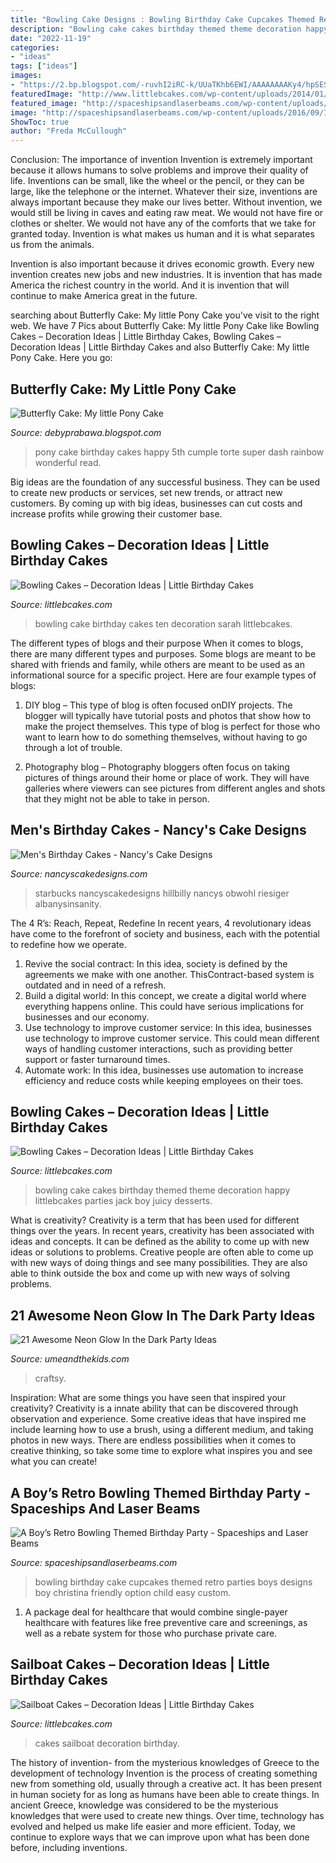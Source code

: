 ```yaml
---
title: "Bowling Cake Designs : Bowling Birthday Cake Cupcakes Themed Retro Parties Boys Designs Boy Christina Friendly Option Child Easy Custom"
description: "Bowling cake cakes birthday themed theme decoration happy littlebcakes parties jack boy juicy desserts"
date: "2022-11-19"
categories:
- "ideas"
tags: ["ideas"]
images:
- "https://2.bp.blogspot.com/-ruvhI2iRC-k/UUaTKhb6EWI/AAAAAAAAKy4/hpSESuDHfig/s1600/DSC07698.JPG"
featuredImage: "http://www.littlebcakes.com/wp-content/uploads/2014/01/Sailboat-Cakes.jpg"
featured_image: "http://spaceshipsandlaserbeams.com/wp-content/uploads/2016/09/IMG_7080-660x440.jpg"
image: "http://spaceshipsandlaserbeams.com/wp-content/uploads/2016/09/IMG_7080-660x440.jpg"
ShowToc: true
author: "Freda McCullough"
---
```



Conclusion: The importance of invention
Invention is extremely important because it allows humans to solve problems and improve their quality of life. Inventions can be small, like the wheel or the pencil, or they can be large, like the telephone or the internet. Whatever their size, inventions are always important because they make our lives better.
Without invention, we would still be living in caves and eating raw meat. We would not have fire or clothes or shelter. We would not have any of the comforts that we take for granted today. Invention is what makes us human and it is what separates us from the animals.

Invention is also important because it drives economic growth. Every new invention creates new jobs and new industries. It is invention that has made America the richest country in the world. And it is invention that will continue to make America great in the future.

	

		
searching about Butterfly Cake: My little Pony Cake you've visit to the right web. We have 7 Pics about Butterfly Cake: My little Pony Cake like Bowling Cakes – Decoration Ideas | Little Birthday Cakes, Bowling Cakes – Decoration Ideas | Little Birthday Cakes and also Butterfly Cake: My little Pony Cake. Here you go:
		
    
## Butterfly Cake: My Little Pony Cake

<img loading=lazy src="https://2.bp.blogspot.com/-ruvhI2iRC-k/UUaTKhb6EWI/AAAAAAAAKy4/hpSESuDHfig/s1600/DSC07698.JPG" onerror="this.onerror=null;this.src='https://tse2.mm.bing.net/th?id=OIP.eo5LHZBLL4kfTYjFwVZHOwHaKg&amp;pid=15.1';" alt="Butterfly Cake: My little Pony Cake">

_Source: debyprabawa.blogspot.com_

>pony cake birthday cakes happy 5th cumple torte super dash rainbow wonderful read. 

	

Big ideas are the foundation of any successful business. They can be used to create new products or services, set new trends, or attract new customers. By coming up with big ideas, businesses can cut costs and increase profits while growing their customer base.

    
## Bowling Cakes – Decoration Ideas | Little Birthday Cakes

<img loading=lazy src="http://www.littlebcakes.com/wp-content/uploads/2014/01/Bowling-Birthday-Cake.jpg" onerror="this.onerror=null;this.src='https://tse3.mm.bing.net/th?id=OIP.2Uz1X4TbIi3gZAzC0NAeXgHaFj&amp;pid=15.1';" alt="Bowling Cakes – Decoration Ideas | Little Birthday Cakes">

_Source: littlebcakes.com_

>bowling cake birthday cakes ten decoration sarah littlebcakes. 

	

The different types of blogs and their purpose
When it comes to blogs, there are many different types and purposes. Some blogs are meant to be shared with friends and family, while others are meant to be used as an informational source for a specific project. Here are four example types of blogs: 
1. DIY blog – This type of blog is often focused onDIY projects. The blogger will typically have tutorial posts and photos that show how to make the project themselves. This type of blog is perfect for those who want to learn how to do something themselves, without having to go through a lot of trouble. 

2. Photography blog – Photography bloggers often focus on taking pictures of things around their home or place of work. They will have galleries where viewers can see pictures from different angles and shots that they might not be able to take in person.

    
## Men&#039;s Birthday Cakes - Nancy&#039;s Cake Designs

<img loading=lazy src="https://nancyscakedesigns.com/wp-content/uploads/2017/03/Starbucks-400x600.jpg" onerror="this.onerror=null;this.src='https://tse3.mm.bing.net/th?id=OIP.AkkEaMsnkFIZTZEnhQsWKgAAAA&amp;pid=15.1';" alt="Men&#039;s Birthday Cakes - Nancy&#039;s Cake Designs">

_Source: nancyscakedesigns.com_

>starbucks nancyscakedesigns hillbilly nancys obwohl riesiger albanysinsanity. 

	

The 4 R’s: Reach, Repeat, Redefine
In recent years, 4 revolutionary ideas have come to the forefront of society and business, each with the potential to redefine how we operate.
1. Revive the social contract: In this idea, society is defined by the agreements we make with one another. ThisContract-based system is outdated and in need of a refresh.
2. Build a digital world: In this concept, we create a digital world where everything happens online. This could have serious implications for businesses and our economy.
3. Use technology to improve customer service: In this idea, businesses use technology to improve customer service. This could mean different ways of handling customer interactions, such as providing better support or faster turnaround times. 
4. Automate work: In this idea, businesses use automation to increase efficiency and reduce costs while keeping employees on their toes.

    
## Bowling Cakes – Decoration Ideas | Little Birthday Cakes

<img loading=lazy src="https://www.littlebcakes.com/wp-content/uploads/2014/01/Bowling-Cake-Ideas.jpg" onerror="this.onerror=null;this.src='https://tse2.mm.bing.net/th?id=OIP.jp42s8pSvw_Kjlv831RQMQHaJC&amp;pid=15.1';" alt="Bowling Cakes – Decoration Ideas | Little Birthday Cakes">

_Source: littlebcakes.com_

>bowling cake cakes birthday themed theme decoration happy littlebcakes parties jack boy juicy desserts. 

	

What is creativity?
Creativity is a term that has been used for different things over the years. In recent years, creativity has been associated with ideas and concepts. It can be defined as the ability to come up with new ideas or solutions to problems. Creative people are often able to come up with new ways of doing things and see many possibilities. They are also able to think outside the box and come up with new ways of solving problems.

    
## 21 Awesome Neon Glow In The Dark Party Ideas

<img loading=lazy src="https://umeandthekids.com/wp-content/uploads/2015/12/Glow-In-the-Dark-Guest-Tables.jpg" onerror="this.onerror=null;this.src='https://tse2.mm.bing.net/th?id=OIP._C4g24BuR7DW_5_gj-MH3wHaLH&amp;pid=15.1';" alt="21 Awesome Neon Glow In the Dark Party Ideas">

_Source: umeandthekids.com_

>craftsy. 

	

Inspiration: What are some things you have seen that inspired your creativity?
Creativity is a innate ability that can be discovered through observation and experience. Some creative ideas that have inspired me include learning how to use a brush, using a different medium, and taking photos in new ways. There are endless possibilities when it comes to creative thinking, so take some time to explore what inspires you and see what you can create!

    
## A Boy’s Retro Bowling Themed Birthday Party - Spaceships And Laser Beams

<img loading=lazy src="http://spaceshipsandlaserbeams.com/wp-content/uploads/2016/09/IMG_7080-660x440.jpg" onerror="this.onerror=null;this.src='https://tse1.mm.bing.net/th?id=OIP.6ejO4zzUQ6eQFzYkDjd5qgHaE8&amp;pid=15.1';" alt="A Boy’s Retro Bowling Themed Birthday Party - Spaceships and Laser Beams">

_Source: spaceshipsandlaserbeams.com_

>bowling birthday cake cupcakes themed retro parties boys designs boy christina friendly option child easy custom. 

	

1) A package deal for healthcare that would combine single-payer healthcare with features like free preventive care and screenings, as well as a rebate system for those who purchase private care.

    
## Sailboat Cakes – Decoration Ideas | Little Birthday Cakes

<img loading=lazy src="http://www.littlebcakes.com/wp-content/uploads/2014/01/Sailboat-Cakes.jpg" onerror="this.onerror=null;this.src='https://tse2.mm.bing.net/th?id=OIP.plMEmK8KxyAMOZoN2ZVyTQHaFj&amp;pid=15.1';" alt="Sailboat Cakes – Decoration Ideas | Little Birthday Cakes">

_Source: littlebcakes.com_

>cakes sailboat decoration birthday. 

	

The history of invention- from the mysterious knowledges of Greece to the development of technology
Invention is the process of creating something new from something old, usually through a creative act. It has been present in human society for as long as humans have been able to create things. In ancient Greece, knowledge was considered to be the mysterious knowledges that were used to create new things. Over time, technology has evolved and helped us make life easier and more efficient. Today, we continue to explore ways that we can improve upon what has been done before, including inventions.

